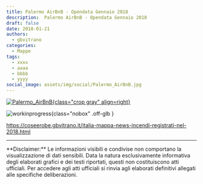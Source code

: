 ```yaml
---
title: Palermo AirBnB - Opendata Gennaio 2018
description:  Palermo AirBnB - Opendata Gennaio 2018
draft: false
date: 2018-01-21
authors:
  - gbvitrano
categories:
  - Mappe
tags:
  - xxxx
  - aaaa
  - bbbb
  - yyyy
social_image: assets/img/social/Palermo_AirBnB.jpg
--- 
```

<style>.md-typeset code { background-color: #fff0;} 
</style>
[![Palermo_AirBnB](Palermo_AirBnB.jpg "Palermo AirBnB - Opendata Gennaio 2018" ){class="crop gray" align=right}](index.md) 

![workinprogress](https://coseerobe.it/assets/img/workinprogress.jpg "Work in progress"){class="nobox" .off-glb }
<!-- more -->

https://coseerobe.gbvitrano.it/italia-mappa-news-incendi-registrati-nel-2018.html

<hr>
**Disclaimer:** Le informazioni visibili e condivise non comportano la visualizzazione di dati sensibili. Data la natura esclusivamente informativa degli elaborati grafici e dei testi riportati, questi non costituiscono atti ufficiali. Per accedere agli atti ufficiali si rinvia agli elaborati definitivi allegati alle specifiche deliberazioni.